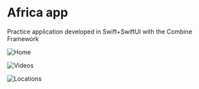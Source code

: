 #  Africa app

Practice application developed in Swift+SwiftUI with the Combine Framework

![Home](https://i.imgur.com/tkUHKuT.png)


![Videos](https://i.imgur.com/BgzXgOd.png)

![Locations](https://i.imgur.com/lrrN4o3.png)


